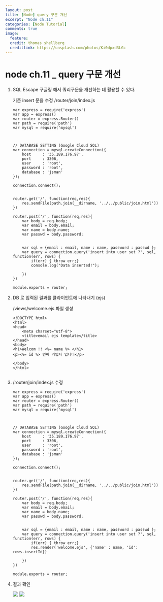 ```yaml
---
layout: post
title: [Node] query 구문 개선
excerpt: "Node ch.11"
categories: [Node Tutorial]
comments: true
image:
  feature:
  credit: thomas shellberg
  creditlink: https://unsplash.com/photos/Ki0dpxd3LGc
---
```


# node ch.11 _ query 구문 개선

1. SQL Escape 구글링 해서 쿼리구문을 개선하는 데 활용할 수 있다.

    기존 insert 문을 수정 /router/join/index.js

    ```
    var express = require('express')
    var app = express()
    var router = express.Router()
    var path = require('path')
    var mysql = require('mysql')



    // DATABASE SETTING (Google Cloud SQL)
    var connection = mysql.createConnection({
        host     : '35.189.176.97',
        port     : 3306,
        user     : 'root',
        password : 'root',
        database : 'jsman'
    });

    connection.connect();


    router.get('/', function(req,res){
        res.sendFile(path.join(__dirname, '../../public/join.html'))
    })

    router.post('/', function(req,res){
        var body = req.body;
        var email = body.email;
        var name = body.name;
        var passwd = body.password;


        var sql = {email : email, name : name, password : passwd };
        var query = connection.query('insert into user set ?', sql, function(err, rows) {
            if(err) { throw err;}
            console.log("Data inserted!");

        })
    })

    module.exports = router;
    ```


2. DB 로 입력된 결과를 클라이언트에 나타내기 (ejs)

    /views/welcome.ejs 파일 생성

    ```
    <!DOCTYPE html>
    <html>
    <head>
        <meta charset="utf-8">
        <title>email ejs template</title>
    </head>
    <body>
    <h1>Welcom !! <%= name %> </h1>
    <p><%= id %> 번째 가입자 입니다</p>

    </body>
    </html>


    ```

3. /router/join/index.js 수정


    ```
    var express = require('express')
    var app = express()
    var router = express.Router()
    var path = require('path')
    var mysql = require('mysql')



    // DATABASE SETTING (Google Cloud SQL)
    var connection = mysql.createConnection({
        host     : '35.189.176.97',
        port     : 3306,
        user     : 'root',
        password : 'root',
        database : 'jsman'
    });

    connection.connect();


    router.get('/', function(req,res){
        res.sendFile(path.join(__dirname, '../../public/join.html'))
    })

    router.post('/', function(req,res){
        var body = req.body;
        var email = body.email;
        var name = body.name;
        var passwd = body.password;


        var sql = {email : email, name : name, password : passwd };
        var query = connection.query('insert into user set ?', sql, function(err, rows) {
            if(err) { throw err;}
            res.render('welcome.ejs', {'name' : name, 'id': rows.insertId})

        })
    })

    module.exports = router;
    ```

4. 결과 확인

    <img src="http://postfiles16.naver.net/MjAxNzA4MjBfMTU1/MDAxNTAzMjI3NDU4NDEw.qwFEvdaQP5G_h2fCLQGUG3c_Cuzj6qhvNq071uAuWFYg.WvXEfob5JwBjlM2WOp4WOTNNI1cj_yKv5pGJdCo545Yg.PNG.thddk7979/%EC%8A%A4%ED%81%AC%EB%A6%B0%EC%83%B7_2017-08-20_%EC%98%A4%ED%9B%84_8.10.38.png?type=w3">

    <img src="http://postfiles12.naver.net/MjAxNzA4MjBfMTY3/MDAxNTAzMjI3NDU4MjQy.CfWRibHgv20PYQEl9J0dvXPpdnIlZ4jYyY9qlkyvoqog.YHEdGwILBtrDawcTgF_mUOnlWWu5jTcS95iffNN2fSYg.PNG.thddk7979/%EC%8A%A4%ED%81%AC%EB%A6%B0%EC%83%B7_2017-08-20_%EC%98%A4%ED%9B%84_8.10.29.png?type=w3">

